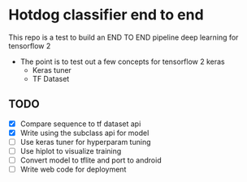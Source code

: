 # Hotdog classifier end to end
This repo is a test to build an END TO END pipeline deep learning for tensorflow 2

- The point is to test out a few concepts for tensorflow 2 keras
    - Keras tuner
    - TF Dataset

## TODO
- [x] Compare sequence to tf dataset api
- [x] Write using the subclass api for model
- [ ] Use keras tuner for hyperparam tuning
- [ ] Use hiplot to visualize training
- [ ] Convert model to tflite and port to android
- [ ] Write web code for deployment